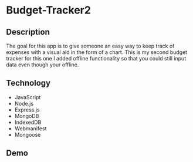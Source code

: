 # Budget-Tracker2

## Description 

 The goal for this app is to give someone an easy way to keep track of expenses with a visual aid in the form of a chart.
 This is my second budget tracker for this one I added offline functionality so that you could still input data even though your offline.

 ## Technology

  - JavaScript
  - Node.js
  - Express.js
  - MongoDB
  - IndexedDB
  - Webmanifest
  - Mongoose

  ## Demo